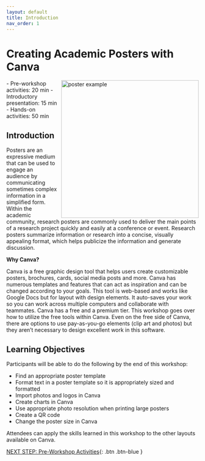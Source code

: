 ```yaml
---
layout: default
title: Introduction 
nav_order: 1
---
```


# Creating Academic Posters with Canva
<img src="images/25.png" alt="poster example" style="float:right;width:360px;margin-left:10px;">
- Pre-workshop activities: 20 min 
- Introductory presentation: 15 min
- Hands-on activities: 50 min

## Introduction

Posters are an expressive medium that can be used to engage an audience by communicating sometimes complex information in a simplified form. Within the academic community, research posters are commonly used to deliver the main points of a research project quickly and easily at a conference or event. Research posters summarize information or research into a concise, visually appealing format, which helps publicize the information and generate discussion.

**Why Canva?**

Canva is a free graphic design tool that helps users create customizable posters, brochures, cards, social media posts and more. Canva has numerous templates and features that can act as inspiration and can be changed according to your goals. This tool is web-based and works like Google Docs but for layout with design elements. It auto-saves your work so you can work across multiple computers and collaborate with teammates. Canva has a free and a premium tier. This workshop goes over how to utilize the free tools within Canva. Even on the free side of Canva, there are options to use pay-as-you-go elements (clip art and photos) but they aren’t necessary to design excellent work in this software.

## Learning Objectives

Participants will be able to do the following by the end of this workshop:

  -  Find an appropriate poster template
  -  Format text in a poster template so it is appropriately sized and formatted
  -  Import photos and logos in Canva
  -  Create charts in Canva
  -  Use appropriate photo resolution when printing large posters
  -  Create a QR code
  -  Change the poster size in Canva

Attendees can apply the skills learned in this workshop to the other layouts available on Canva.


[NEXT STEP: Pre-Workshop Activities](pre-workshop.html){: .btn .btn-blue }
